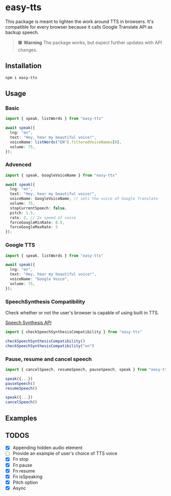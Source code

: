 # easy-tts

This package is meant to lighten the work around TTS in browsers. It's compatible for every browser because it calls Google Translate API as backup speech.

> 🟧 **Warning**
> The package works, but expect further updates with API changes.

## Installation
```bash
npm i easy-tts
```

## Usage

### Basic
```ts
import { speak, listWords } from "easy-tts"

await speak({
  lng: "en",
  text: "Hey, hear my beautiful voice!",
  voiceName: listWords("EN").filteredVoiceNames[0],
  volume: 75,
});
```

### Advenced

```ts
import { speak, GoogleVoiceName } from "easy-tts"

await speak({
  lng: "en",
  text: "Hey, hear my beautiful voice!",
  voiceName: GoogleVoiceName, // sets the voice of Google Translate
  volume: 75,
  stopCurrentSpeech: false,
  pitch: 1.5,
  rate: 2, // 2x speed of voice
  forceGoogleMinRate: 0.5,
  forceGoogleMaxRate: 5
});
```

### Google TTS

```ts
import { speak, listWords } from "easy-tts"

await speak({
  lng: "en",
  text: "Hey, hear my beautiful voice!",
  voiceName: "Google Voice",
  volume: 75,
});
```

### SpeechSynthesis Compatibility
Check whether or not the user's browser is capable of using built in TTS.

[Speech Synthesis API](https://developer.mozilla.org/en-US/docs/Web/API/SpeechSynthesis)

```ts
import { checkSpeechSynthesisCompatibility } from "easy-tts"

checkSpeechSynthesisCompatibility()
checkSpeechSynthesisCompatibility("en")
```

### Pause, resume and cancel speech
```ts
import { cancelSpeech, resumeSpeech, pauseSpeech, speak } from "easy-tts";

speak({...})
pauseSpeech()
resumeSpeech()

speak({...})
cancelSpeech()
```

## Examples

## TODOS

- [x] Appending hidden audio element
- [ ] Provide an example of user's choice of TTS voice
- [x] Fn stop
- [x] Fn pause
- [x] Fn resume
- [x] Fn isSpeaking
- [x] Pitch option
- [x] Async